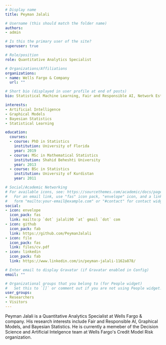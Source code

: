 ```yaml
---
# Display name
title: Peyman Jalali

# Username (this should match the folder name)
authors:
- admin

# Is this the primary user of the site?
superuser: true

# Role/position
role: Quantitative Analytics Specialist

# Organizations/Affiliations
organizations:
- name: Wells Fargo & Company 
  url: ""

# Short bio (displayed in user profile at end of posts)
bio: Statistical Machine Learning, Fair and Responsible AI, Network Estimation, Dimension Reduction, Morcove Chain Monte Carlo (MCMC)

interests:
- Artificial Intelligence
- Graphical Models
- Bayesian Statistics
- Statistical Learning 

education:
  courses:
  - course: PhD in Statistics
    institution: University of Florida
    year: 2019
  - course: MSc in Mathematical Statistics
    institution: Shahid Beheshti University
    year: 2013
  - course: BSc in Statistics
    institution: University of Kurdistan
    year: 2011

# Social/Academic Networking
# For available icons, see: https://sourcethemes.com/academic/docs/page-builder/#icons
#   For an email link, use "fas" icon pack, "envelope" icon, and a link in the
#   form "mailto:your-email@example.com" or "#contact" for contact widget.
social:
- icon: envelope
  icon_pack: fas
  link: mailto:p `dot` jalali90 `at` gmail `dot` com
- icon: github
  icon_pack: fab
  link: https://github.com/PeymanJalali
- icon: file
  icon_pack: fas
  link: files/cv.pdf
- icon: linkedin
  icon_pack: fab
  link: https://www.linkedin.com/in/peyman-jalali-1162a878/

# Enter email to display Gravatar (if Gravatar enabled in Config)
email: ""

# Organizational groups that you belong to (for People widget)
#   Set this to `[]` or comment out if you are not using People widget.
user_groups:
- Researchers
- Visitors
---
```


Peyman Jalali is a Quantitative Analytics Specialist at Wells Fargo & company. His research interests include Fair and Responsible AI, Graphical Models, and Bayesian Statistics. He is currently a memeber of the Decision Science and Artificial Intelgence team at Wells Fargo's Credit Model Risk organization. 



